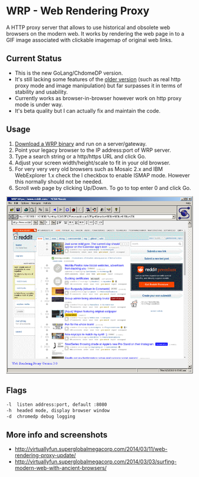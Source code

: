 # WRP - Web Rendering Proxy

A HTTP proxy server that allows to use historical and obsolete web browsers on the modern web. It works by rendering the web page in to a GIF image associated with clickable imagemap of original web links.

## Current Status

* This is the new GoLang/ChdomeDP version.
* It's still lacking some features of the [older version](/old) (such as real http proxy mode and image manipulation) but far surpasses it in terms of stability and usability. 
* Currently works as browser-in-browser however work on http proxy mode is under way.
* It's beta quality but I can actually fix and maintain the code.

## Usage	

1. [Download a WRP binary](https://github.com/tenox7/wrp/releases) and run on a  server/gateway. 	
2. Point your legacy browser to the IP address:port of WRP server.	
3. Type a search string or a http/https URL and click Go.	
4. Adjust your screen width/height/scale to fit in your old browser.	
5. For very very very old browsers such as Mosaic 2.x and IBM WebExplorer 1.x check the I checkbox to enable ISMAP mode. However this normally should not be needed.	
6. Scroll web page by clicking Up/Down. To go to top enter 0 and click Go.

![ncsa mosaic on reddit in 2019](wrp.png)

## Flags
```
-l  listen address:port, default :8080
-h  headed mode, display browser window
-d  chromedp debug logging
```

## More info and screenshots
* http://virtuallyfun.superglobalmegacorp.com/2014/03/11/web-rendering-proxy-update/
* http://virtuallyfun.superglobalmegacorp.com/2014/03/03/surfing-modern-web-with-ancient-browsers/
